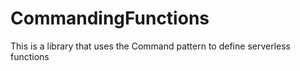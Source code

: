 # CommandingFunctions
This is a library that uses the Command pattern to define serverless functions
